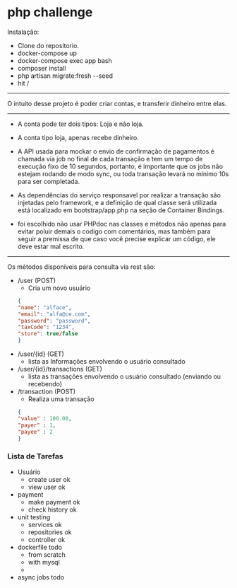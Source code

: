 # php challenge


Instalação:
- Clone do repositorio.
- docker-compose up 
- docker-compose exec app bash
- composer install
- php artisan migrate:fresh --seed
- hit /

---

O intuito desse projeto é poder criar contas, e transferir dinheiro entre elas.

---


- A conta pode ter dois tipos: Loja e nâo loja.

- A conta tipo loja, apenas recebe dinheiro.

- A API usada para mockar o envio de confirmação de pagamentos é chamada via job no final de cada transação e tem um tempo de execução fixo de 10 segundos, portanto, é importante que os jobs não estejam rodando de modo sync, ou toda transação levará no mínimo 10s para ser completada.

- As dependências do serviço responsavel por realizar a transação são injetadas pelo framework, e a definição de qual classe será utilizada está localizado em bootstrap/app.php na seção de Container Bindings.

- foi escolhido não usar PHPdoc nas classes e métodos não apenas para evitar poluir demais o codigo com comentários, mas também para seguir a premissa de que caso você precise explicar um código, ele deve estar mal escrito.

---
Os métodos disponíveis para consulta via rest são:
- /user (POST)
    - Cria um novo usuário
    ```json
    {
	"name": "alface",
	"email": "alfa@ce.com",
	"password": "password",
	"taxCode": "1234",
	"store": true/false
    }
    ```
- /user/{id} (GET)
    - lista as Informações envolvendo o usuário consultado
- /user/{id}/transactions (GET)
    - lista as transações envolvendo o usuário consultado (enviando ou recebendo)
- /transaction (POST)
    - Realiza uma transação
    ```json
    {
    "value" : 100.00,
    "payer" : 1,
    "payee" : 2
    }
    ```


### **Lista de Tarefas**
- Usuário
    - create user ok
    - view user ok
- payment
    - make payment ok
    - check history ok
- unit testing
    - services ok
    - repositories ok
    - controller ok
- dockerfile todo
    - from scratch
    - with mysql
    - 
- async jobs todo
